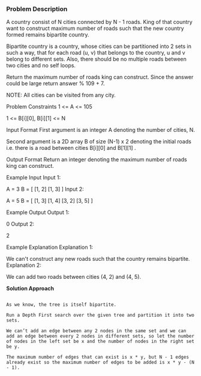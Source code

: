 ### Problem Description

A country consist of N cities connected by N - 1 roads. King of that country want to construct maximum number of roads such that the new country formed remains bipartite country.

Bipartite country is a country, whose cities can be partitioned into 2 sets in such a way, that for each road (u, v) that belongs to the country, u and v belong to different sets. Also, there should be no multiple roads between two cities and no self loops.

Return the maximum number of roads king can construct. Since the answer could be large return answer % 109 + 7.

NOTE: All cities can be visited from any city.



Problem Constraints
1 <= A <= 105

1 <= B[i][0], B[i][1] <= N



Input Format
First argument is an integer A denoting the number of cities, N.

Second argument is a 2D array B of size (N-1) x 2 denoting the initial roads i.e. there is a road between cities B[i][0] and B[1][1] .



Output Format
Return an integer denoting the maximum number of roads king can construct.



Example Input
Input 1:

 A = 3
 B = [
       [1, 2]
       [1, 3]
     ]
Input 2:

 A = 5
 B = [
       [1, 3]
       [1, 4]
       [3, 2]
       [3, 5]
     ]


Example Output
Output 1:

 0
Output 2:

 2


Example Explanation
Explanation 1:

 We can't construct any new roads such that the country remains bipartite.
Explanation 2:

 We can add two roads between cities (4, 2) and (4, 5).
 
 **Solution Approach**
 
 
 ```
 
As we know, the tree is itself bipartite.

Run a Depth First search over the given tree and partition it into two sets.

We can’t add an edge between any 2 nodes in the same set and we can add an edge between every 2 nodes in different sets, so let the number of nodes in the left set be x and the number of nodes in the right set be y.

The maximum number of edges that can exist is x * y, but N - 1 edges already exist so the maximum number of edges to be added is x * y - (N - 1).
 
 ```
